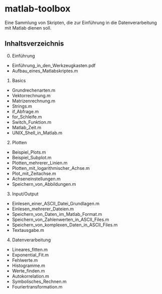 # matlab-toolbox
Eine Sammlung von Skripten, die zur Einführung in die Datenverarbeitung mit Matlab dienen soll.

## Inhaltsverzeichnis
0. Einführung
  * Einführung_in_den_Werkzeugkasten.pdf
  * Aufbau_eines_Matlabskriptes.m
1. Basics
  * Grundrechenarten.m
  * Vektorrechnung.m
  * Matrizenrechnung.m
  * Strings.m
  * if_Abfrage.m
  * for_Schleife.m
  * Switch_Funktion.m
  * Matlab_Zeit.m
  * UNIX_Shell_in_Matlab.m
2. Plotten
  * Beispiel_Plots.m
  * Beispiel_Subplot.m
  * Plotten_mehrerer_Linien.m
  * Plotten_mit_logarithmischer_Achse.m
  * Plot_mit_Zeitachse.m
  * Achseneinstellungen.m
  * Speichern_von_Abbildungen.m
3. Input/Output
  * Einlesen_einer_ASCII_Datei_Grundlagen.m
  * Einlesen_mehrerer_Dateien.m
  * Speichern_von_Daten_im_Matlab_Format.m
  * Speichern_von_Zahlenwerten_in_ASCII_Files.m
  * Speichern_von_komplexen_Daten_in_ASCII_Files.m
  * Textausgabe.m
4. Datenverarbeitung
  * Lineares_fitten.m
  * Exponential_Fit.m
  * Fehlwerte.m
  * Histogramme.m
  * Werte_finden.m
  * Autokorrelation.m
  * Symbolisches_Rechnen.m
  * Fouriertransformation.m



